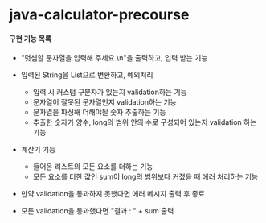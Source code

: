# java-calculator-precourse

#### 구현 기능 목록

- "덧셈할 문자열을 입력해 주세요.\n"을 출력하고, 입력 받는 기능
- 입력된 String을  List<Long>으로 변환하고, 예외처리
  - 입력 시 커스텀 구분자가 있는지 validation하는 기능
  - 문자열이 잘못된 문자열인지 validation하는 기능
  - 문자열을 파싱해 더해야될 숫자 추출하는 기능
  - 추출한 숫자가 양수, long의 범위 안의 수로 구성되어 있는지 validation 하는 기능
- 계산기 기능
  - 들어온 리스트의 모든 요소를 더하는 기능
  - 모든 요소를 더한 값인 sum이 long의 범위보다 커졌을 때 에러 처리하는 기능
- 만약 validation을 통과하지 못했다면 에러 메시지 출력 후 종료

- 모든 validation을 통과했다면 "결과 : " + sum 출력 